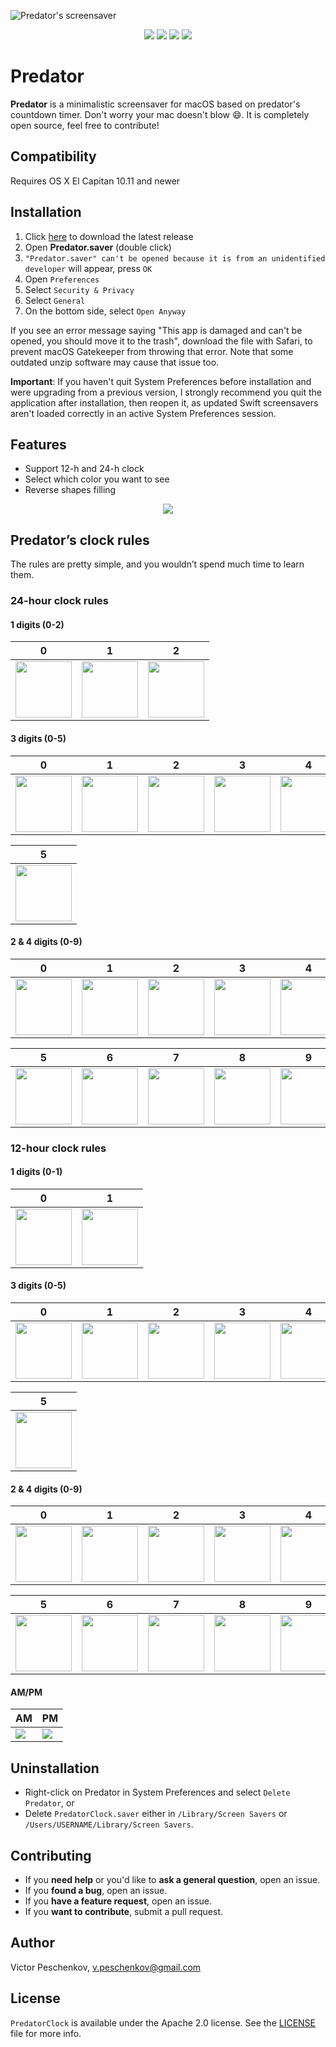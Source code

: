 ![Predator's screensaver](assets/preview.png)

<p align="center">
  <img src="https://img.shields.io/badge/platform-osx-brightgreen.svg" />
  <img src="https://img.shields.io/github/release/vpeschenkov/Predator.svg" />
  <img src="https://img.shields.io/github/release-date/vpeschenkov/Predator.svg" />
  <img src="https://img.shields.io/github/downloads/vpeschenkov/Predator/total.svg" />
</p>

# Predator

**Predator** is a minimalistic screensaver for macOS based on predator's countdown timer. Don't worry your mac doesn't blow 😄. It is completely open source, feel free to contribute!

## Compatibility

Requires OS X El Capitan 10.11 and newer

## Installation

1. Click [here](https://github.com/vpeschenkov/Predator/releases/download/1.0.3/Predator.saver.zip) to download the latest release
2. Open **Predator.saver** (double click)
3. `"Predator.saver" can't be opened because it is from an unidentified developer` will appear, press `OK`
4. Open `Preferences`
5. Select `Security & Privacy`
6. Select `General`
7. On the bottom side, select `Open Anyway`

If you see an error message saying "This app is damaged and can't be opened, you should move it to the trash", download the file with Safari, to prevent macOS Gatekeeper from throwing that error. Note that some outdated unzip software may cause that issue too.

**Important**: If you haven't quit System Preferences before installation and were upgrading from a previous version, I strongly recommend you quit the application after installation, then reopen it, as updated Swift screensavers aren't loaded correctly in an active System Preferences session.

## Features

- Support 12-h and 24-h clock 
- Select which color you want to see
- Reverse shapes filling

<p align="center">
  <img src="assets/settings.png">
</p>

## Predator’s clock rules

The rules are pretty simple, and you wouldn’t spend much time to learn them.

### 24-hour clock rules

#### 1 digits (0-2)

| 0                                                                     | 1                                                                     | 2                                                                      |
|-----------------------------------------------------------------------|-----------------------------------------------------------------------|------------------------------------------------------------------------|
| <img src="assets/24-h%20clock/1st%20digit/24h-1-0.png" width=90> | <img src="assets/24-h%20clock/1st%20digit/24h-1-1.png" width=90> | <img src="assets/24-h%20clock/1st%20digit/24h-1-2.png" width=90>  |

#### 3 digits (0-5)

| 0                                                                     | 1                                                                     | 2                                                                     | 3                                                                     | 4                                                                     |
|-----------------------------------------------------------------------|-----------------------------------------------------------------------|-----------------------------------------------------------------------|-----------------------------------------------------------------------|-----------------------------------------------------------------------|
| <img src="assets/24-h%20clock/3rd%20digit/24h-3-0.png" width=90> | <img src="assets/24-h%20clock/3rd%20digit/24h-3-1.png" width=90> | <img src="assets/24-h%20clock/3rd%20digit/24h-3-2.png" width=90> | <img src="assets/24-h%20clock/3rd%20digit/24h-3-3.png" width=90> | <img src="assets/24-h%20clock/3rd%20digit/24h-3-4.png" width=90> |

| 5                                                                     |
|-----------------------------------------------------------------------|
| <img src="assets/24-h%20clock/3rd%20digit/24h-3-5.png" width=90> |


#### 2 & 4 digits (0-9)

| 0                                                                                 | 1                                                                                 | 2                                                                                 | 3                                                                                 | 4                                                                                 |
|-----------------------------------------------------------------------------------|-----------------------------------------------------------------------------------|-----------------------------------------------------------------------------------|-----------------------------------------------------------------------------------|-----------------------------------------------------------------------------------|
| <img src="assets/24-h%20clock/2nd%20&%204th%20digits/24h-24-0.png" width=90> | <img src="assets/24-h%20clock/2nd%20&%204th%20digits/24h-24-1.png" width=90> | <img src="assets/24-h%20clock/2nd%20&%204th%20digits/24h-24-2.png" width=90> | <img src="assets/24-h%20clock/2nd%20&%204th%20digits/24h-24-3.png" width=90> | <img src="assets/24-h%20clock/2nd%20&%204th%20digits/24h-24-4.png" width=90> |

| 5                                                                                 | 6                                                                                 | 7                                                                                 | 8                                                                                 | 9                                                                                 |
|-----------------------------------------------------------------------------------|-----------------------------------------------------------------------------------|-----------------------------------------------------------------------------------|-----------------------------------------------------------------------------------|-----------------------------------------------------------------------------------|
| <img src="assets/24-h%20clock/2nd%20&%204th%20digits/24h-24-5.png" width=90> | <img src="assets/24-h%20clock/2nd%20&%204th%20digits/24h-24-6.png" width=90> | <img src="assets/24-h%20clock/2nd%20&%204th%20digits/24h-24-7.png" width=90> | <img src="assets/24-h%20clock/2nd%20&%204th%20digits/24h-24-8.png" width=90> | <img src="assets/24-h%20clock/2nd%20&%204th%20digits/24h-24-9.png" width=90> |

### 12-hour clock rules

#### 1 digits (0-1)

| 0                                                                     | 1                                                                     |
|-----------------------------------------------------------------------|-----------------------------------------------------------------------|
| <img src="assets/12-h%20clock/1st%20digit/12h-1-0.png" width=90> | <img src="assets/12-h%20clock/1st%20digit/12h-1-1.png" width=90> |

#### 3 digits (0-5)

| 0                                                                     | 1                                                                     | 2                                                                     | 3                                                                     | 4                                                                     |
|-----------------------------------------------------------------------|-----------------------------------------------------------------------|-----------------------------------------------------------------------|-----------------------------------------------------------------------|-----------------------------------------------------------------------|
| <img src="assets/12-h%20clock/3rd%20digit/12h-3-0.png" width=90> | <img src="assets/12-h%20clock/3rd%20digit/12h-3-1.png" width=90> | <img src="assets/12-h%20clock/3rd%20digit/12h-3-2.png" width=90> | <img src="assets/12-h%20clock/3rd%20digit/12h-3-3.png" width=90> | <img src="assets/12-h%20clock/3rd%20digit/12h-3-4.png" width=90> |

| 5                                                                     |
|-----------------------------------------------------------------------|
| <img src="assets/12-h%20clock/3rd%20digit/12h-3-5.png" width=90> |

#### 2 & 4 digits (0-9)

| 0                                                                                 | 1                                                                                 | 2                                                                                 | 3                                                                                 | 4                                                                                 |
|-----------------------------------------------------------------------------------|-----------------------------------------------------------------------------------|-----------------------------------------------------------------------------------|-----------------------------------------------------------------------------------|-----------------------------------------------------------------------------------|
| <img src="assets/12-h%20clock/2nd%20&%204th%20digits/12h-24-0.png" width=90> | <img src="assets/12-h%20clock/2nd%20&%204th%20digits/12h-24-1.png" width=90> | <img src="assets/12-h%20clock/2nd%20&%204th%20digits/12h-24-2.png" width=90> | <img src="assets/12-h%20clock/2nd%20&%204th%20digits/12h-24-3.png" width=90> | <img src="assets/12-h%20clock/2nd%20&%204th%20digits/12h-24-4.png" width=90> |

| 5                                                                                 | 6                                                                                 | 7                                                                                 | 8                                                                                 | 9                                                                                 |
|-----------------------------------------------------------------------------------|-----------------------------------------------------------------------------------|-----------------------------------------------------------------------------------|-----------------------------------------------------------------------------------|-----------------------------------------------------------------------------------|
| <img src="assets/12-h%20clock/2nd%20&%204th%20digits/12h-24-5.png" width=90> | <img src="assets/12-h%20clock/2nd%20&%204th%20digits/12h-24-6.png" width=90> | <img src="assets/12-h%20clock/2nd%20&%204th%20digits/12h-24-7.png" width=90> | <img src="assets/12-h%20clock/2nd%20&%204th%20digits/12h-24-8.png" width=90> | <img src="assets/12-h%20clock/2nd%20&%204th%20digits/12h-24-9.png" width=90> |

#### AM/PM

| AM     | PM     |
|--------|--------|
| ![][AM]| ![][PM]|

## Uninstallation 

- Right-click on Predator in System Preferences and select `Delete Predator`, or
- Delete `PredatorClock.saver` either in `/Library/Screen Savers` or `/Users/USERNAME/Library/Screen Savers`.

## Contributing

- If you **need help** or you'd like to **ask a general question**, open an issue.
- If you **found a bug**, open an issue.
- If you **have a feature request**, open an issue.
- If you **want to contribute**, submit a pull request.

## Author

Victor Peschenkov, v.peschenkov@gmail.com

## License

`PredatorClock` is available under the Apache 2.0 license. See the [LICENSE](LICENSE) file for more info.

[AM]: assets/AM:PM/AM.png
[PM]: assets/AM:PM/PM.png
